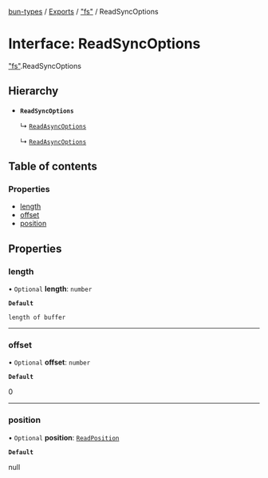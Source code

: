 [bun-types](https://github.com/oven-sh/bun-types/blob/master/api-docs/README.md) / [Exports](https://github.com/oven-sh/bun-types/blob/master/api-docs/modules.md) / ["fs"](https://github.com/oven-sh/bun-types/blob/master/api-docs/modules/fs_.md) / ReadSyncOptions

# Interface: ReadSyncOptions

["fs"](https://github.com/oven-sh/bun-types/blob/master/api-docs/modules/fs_.md).ReadSyncOptions

## Hierarchy

- **`ReadSyncOptions`**

  ↳ [`ReadAsyncOptions`](https://github.com/oven-sh/bun-types/blob/master/api-docs/interfaces/fs_.ReadAsyncOptions.md)

  ↳ [`ReadAsyncOptions`](https://github.com/oven-sh/bun-types/blob/master/api-docs/interfaces/node_fs_.ReadAsyncOptions.md)

## Table of contents

### Properties

- [length](https://github.com/oven-sh/bun-types/blob/master/api-docs/interfaces/fs_.ReadSyncOptions.md#length)
- [offset](https://github.com/oven-sh/bun-types/blob/master/api-docs/interfaces/fs_.ReadSyncOptions.md#offset)
- [position](https://github.com/oven-sh/bun-types/blob/master/api-docs/interfaces/fs_.ReadSyncOptions.md#position)

## Properties

### length

• `Optional` **length**: `number`

**`Default`**

`length of buffer`

___

### offset

• `Optional` **offset**: `number`

**`Default`**

0

___

### position

• `Optional` **position**: [`ReadPosition`](https://github.com/oven-sh/bun-types/blob/master/api-docs/modules/fs_.md#readposition)

**`Default`**

null

